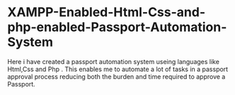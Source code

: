 # XAMPP-Enabled-Html-Css-and-php-enabled-Passport-Automation-System
Here i have created a passport automation system useing languages like Html,Css and Php . This enables me to automate a lot of tasks in a passport approval process reducing both the burden and time required to approve a Passport.
